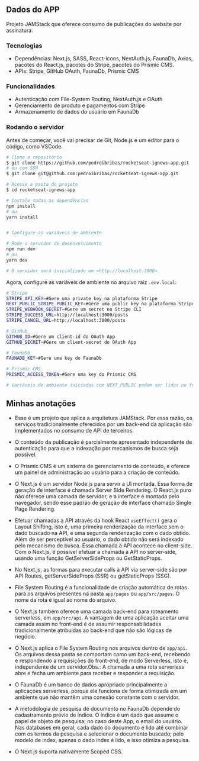 ## Dados do APP

Projeto JAMStack que oferece consumo de publicações do website por assinatura.

### Tecnologias

- Dependências: Next.js, SASS, React-icons, NextAuth.js, FaunaDb, Axios, pacotes do React.js, pacotes do Stripe, pacotes do Prismic CMS.
- APIs: Stripe, GitHub OAuth, FaunaDb, Prismic CMS

### Funcionalidades

- Autenticação com File-System Routing, NextAuth.js e OAuth
- Gerenciamento de produto e pagamentos com Stripe
- Armazenamento de dados do usuário em FaunaDb

### Rodando o servidor

Antes de começar, você vai precisar de Git, Node.js e um editor para o código, como VSCode.

```bash
# Clone o repositório
$ git clone https://github.com/pedroibribas/rocketseat-ignews-app.git
# ou com SSH
$ git clone git@github.com:pedroibribas/rocketseat-ignews-app.git

# Acesse a pasta do projeto
$ cd rocketseat-ignews-app

# Instale todas as dependências
npm install
# ou
yarn install


# Configure as variáveis de ambiente

# Rode o servidor de desenvolvimento
npm run dev
# ou
yarn dev

# O servidor será inicializado em <http://localhost:3000>
```

Agora, configure as variáveis de ambiente no arquivo raiz `.env.local`:

```bash
# Stripe
STRIPE_API_KEY=#Gere uma private key na plataforma Stripe
NEXT_PUBLIC_STRIPE_PUBLIC_KEY=#Gere uma public key na plataforma Stripe
STRIPE_WEBHOOK_SECRET=#Gere um secret no Stripe CLI
STRIPE_SUCCESS_URL=http://localhost:3000/posts
STRIPE_CANCEL_URL=http://localhost:3000/posts

# GitHub
GITHUB_ID=#Gere um client-id do OAuth App
GITHUB_SECRET=#Gere um client-secret do OAuth App

# FaunaDb
FAUNADB_KEY=#Gere uma key do FaunaDb

# Prismic CMS
PRISMIC_ACCESS_TOKEN=#Gere uma key do Prismic CMS

# Variáveis de ambiente iniciadas com NEXT_PUBLIC podem ser lidas no front-end. As demais são lidas exclusivamente no back-end da aplicação.
```

## Minhas anotações

- Esse é um projeto que aplica a arquitetura JAMStack. Por essa razão, os serviços tradicionalmente oferecidos por um back-end da aplicação são implementados no consumo de API de terceiros.

- O conteúdo da publicação é parcialmente apresentado independente de autenticação para que a indexação por mecanismos de busca seja possível.

- O Prismic CMS é um sistema de gerenciamento de conteúdo, e oferece um painel de administração ao usuário para a criação de conteúdo.

- O Next.js é um servidor Node.js para servir a UI montada. Essa forma de geração de interface é chamada Server Side Rendering. O React.js puro não oferece uma camada de servidor, e a interface é montada pelo navegador, sendo esse padrão de geração de interface chamado Single Page Rendering.

- Efetuar chamadas à API através da hook React `useEffect()` gera o Layout Shifting, isto é, uma primeira renderização da interface sem o dado buscado na API, e uma segunda renderização com o dado obtido. Além de ser perceptível ao usuário, o dado obtido não será indexado pelo mecanismo de busca. Essa chamada à API acontece no client-side. Com o Next.js, é possível efetuar a chamada à API no server-side, usando uma função GetServerSideProps ou GetStaticProps.

- No Next.js, as formas para executar calls à API via server-side são por API Routes, getServerSideProps (SSR) ou getStaticProps (SSG).

- File System Routing é a funcionalidade de criação automática de rotas para os arquivos presentes na pasta `app/pages` ou `app/src/pages`. O nome da rota é igual ao nome do arquivo.

- O Next.js também oferece uma camada back-end para roteamento serverless, em `app/src/api`. A vantagem de uma aplicação aceitar uma camada assim no front-end é de assumir responsabilidades tradicionalmente atribuídas ao back-end que não são lógicas de negócio.

- O Next.js aplica o File System Routing nos arquivos dentro de `app/api`. Os arquivos dessa pasta se comportam como um back-end, recebendo e respondendo a requisições do front-end, de modo Serverless, isto é, independente de um servidor.Obs.: A chamada a uma rota serverless abre e fecha um ambiente para receber e responder a requisição.

- O FaunaDb é um banco de dados apropriado principalmente a aplicações serverless, porque ele funciona de forma otimizada em um ambiente que não mantêm uma conexão constante com o servidor.

- A metodologia de pesquisa de documento no FaunaDb depende do cadastramento prévio de índice. O índice é um dado que assume o papel de objeto de pesquisa; no caso deste App, o email do usuário. Nas databases em geral, cada dado do documento é lido até combinar com os termos da pesquisa e selecionar o documento buscado; pelo modelo de index, apenas o dado index é lido, e isso otimiza a pesquisa.

- O Next.js suporta nativamente Scoped CSS.
